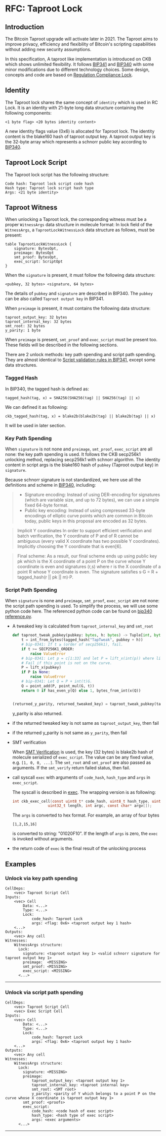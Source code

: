 # RFC: Taproot Lock

## Introduction

The Bitcoin Taproot upgrade will activate later in 2021. The Taproot aims
to improve privacy, efficiency and flexibility of Bitcoin's scripting capabilities
without adding new security assumptions.

In this specification, A taproot like implementation is introduced on CKB which 
shows unlimited flexibility. It follows [BIP341](https://github.com/bitcoin/bips/blob/master/bip-0341.mediawiki) and [BIP340](https://github.com/bitcoin/bips/blob/master/bip-0340.mediawiki) with some minor modifications due to different technology choices. Some design, concepts and code are based on [Regulation Compliance Lock](rc_lock.md).


## Identity

The Taproot lock shares the same concept of `identity` which is used in RC Lock.
It is an identity with 21-byte long data structure containing the following components:
```
<1 byte flag> <20 bytes identity content>
```
A new identity flags value (0x6) is allocated for Taproot lock. The identity content is the blake160 
hash of taproot output key. A taproot output key is the 32-byte array which represents a schnorr public key according to [BIP340](https://github.com/bitcoin/bips/blob/master/bip-0340.mediawiki).


## Taproot Lock Script

The Taproot lock script has the following structure:
```
Code hash: Taproot lock script code hash
Hash type: Taproot lock script hash type
Args: <21 byte identity>
```


## Taproot Witness
When unlocking a Taproot lock,  the corresponding witness must be a 
proper `WitnessArgs` data structure in molecule format: In lock field of the `WitnessArgs`, 
a `TaprootLockWitnessLock` data structure as follows, must be present:
```
table TaprootLockWitnessLock {
    signature: BytesOpt,
    preimage: BytesOpt
    smt_proof: BytesOpt,
    exec_script: ScriptOpt
}
```
When the `signature` is present, it must follow the following data structure:
```
<pubkey, 32 bytes> <signature, 64 bytes>
```
The details of `pubkey` and `signature` are described in BIP340. The `pubkey` can be also called `Taproot output key` in BIP341.

When `preimage` is present, it must contains the following data structure:
```
taproot_output_key: 32 bytes
taproot_internal_key: 32 bytes
smt_root: 32 bytes
y_parity: 1 byte
```
When `preimage` is present, `smt_proof` and `exec_script` must be present too. 
These fields will be described in the following sections.

There are 2 unlock methods: key path spending and script path spending. They are almost identical to [Script validation rules in BIP341](https://github.com/bitcoin/bips/blob/master/bip-0341.mediawiki#script-validation-rules), except some data structures.

### Tagged Hash
In BIP340, the tagged hash is defined as:
```
tagged_hash(tag, x) = SHA256(SHA256(tag) || SHA256(tag) || x)
```
We can defined it as following:
```
ckb_tagged_hash(tag, x) = blake2b(blake2b(tag) || blake2b(tag) || x)
```
It will be used in later section.


### Key Path Spending

When `signature`  is not none and `preimage`, `smt_proof`, `exec_script` are all none:
the key path spending is used.  It follows the CKB secp256k1 unlocking method, replacing secp256k1 with schnorr algorithm. The identity content in script args is the blake160 hash of `pubkey` (Taproot output key) in `signature`.

Because schnorr signature  is not standardized, we here use all the definitions and scheme in [BIP340](https://github.com/bitcoin/bips/blob/master/bip-0340.mediawiki), including:

> * Signature encoding: Instead of using DER-encoding for signatures (which are variable size, and up to 72 bytes), we can use a simple fixed 64-byte format.
> * Public key encoding: Instead of using compressed 33-byte encodings of elliptic curve points which are common in Bitcoin today, public keys in this proposal are encoded as 32 bytes.

> Implicit Y coordinates In order to support efficient verification and batch verification, the Y coordinate of P and of R cannot be ambiguous (every valid X coordinate has two possible Y coordinates).
> Implicitly choosing the Y coordinate that is even[6].

> Final scheme: As a result, our final scheme ends up using public key pk which is the X coordinate of a point P on the curve 
> whose Y coordinate is even and signatures (r,s) where r is the X coordinate of a point R whose Y coordinate is even. 
> The signature satisfies s⋅G = R + tagged_hash(r || pk || m)⋅P.



### Script Path Spending

When `signature` is none and `preimage`, `smt_proof`, `exec_script` are not none:
the script path spending is used. 
To simplify the process, we will use some python code here. The referenced python code can be  found on [bip340 reference.py](https://github.com/bitcoin/bips/blob/master/bip-0340/reference.py).

* A tweaked key is calculated from `taproot_internal_key` and `smt_root`

    ```Python
    def taproot_tweak_pubkey(pubkey: bytes, h: bytes) -> Tuple[int, bytes]:
        t = int_from_bytes(tagged_hash("TapTweak", pubkey + h))
        # bip-0341: If t ≥ (order of secp256k1), fail.
        if t >= SECP256K1_ORDER:
            raise ValueError
        # bip-0341: Let p = c[1:33] and let P = lift_x(int(p)) where lift_x and [:] are defined as in BIP340.
        # Fail if this point is not on the curve.
        P = lift_x(pubkey)
        if P is None:
            raise ValueError        
        # bip-0341: Let Q = P + int(t)G.
        Q = point_add(P, point_mul(G, t))
        return 0 if has_even_y(Q) else 1, bytes_from_int(x(Q))


    (returned_y_parity, returned_tweaked_key) = taproot_tweak_pubkey(taproot_internal_key, smt_root)
    ```   
    y_parity is also returned.

* if the returned tweaked key is not same as `taproot_output_key`, then fail
* if the returned y_parity is not same as `y_parity`, then fail
* SMT verification

    When [SMT Verification](https://github.com/jjyr/sparse-merkle-tree/blob/2dce546eab6f7eaaab3a0886247fd12ac798ad28/c/ckb_smt.h#L705) is used, the
key (32 bytes) is blake2b hash of molecule serialized of `exec_script`. The value can be any fixed value, e.g. `[1, 0, 0, ...]`.
The `smt_root` and `smt_proof` are also passed as arguments.  If the `smt_verify` return failed status, then fail.

* call syscall `exec` with arguments of `code_hash`, `hash_type` and `args` in `exec_script`.

    The syscall is described in [exec](https://github.com/nervosnetwork/rfcs/pull/237). The wrapping version is as following:

    ```C
    int ckb_exec_cell(const uint8_t* code_hash, uint8_t hash_type, uint32_t offset,
                    uint32_t length, int argc, const char* argv[]);
    ```

    The `args` is converted to hex format. For example, an array of four bytes
    ```
    [1,2,15,16]
    ```
    is converted to string: "01020F10". If the length of `args` is zero, the `exec` is invoked without arguments.

* the return code of `exec` is the final result of the unlocking process


## Examples

### Unlock via key path spending

```
CellDeps:
    <vec> Taproot Script Cell
Inputs:
    <vec> Cell
        Data: <...>
        Type: <...>
        Lock:
            code_hash: Taproot Lock
            args: <flag: 0x6> <taproot output key 1 hash>
    <...>
Outputs:
    <vec> Any cell
Witnesses:
    WitnessArgs structure:
      Lock:
        signature: <taproot output key 1> <valid schnorr signature for taproot output key 1>
        preimage:  <MISSING>
        smt_proof: <MISSING>
        exec_script: <MISSING>
      <...>
```

---

### Unlock via script path spending

```
CellDeps:
    <vec> Taproot Script Cell
    <vec> Exec Script Cell
Inputs:
    <vec> Cell
        Data: <...>
        Type: <...>
        Lock:
            code_hash: Taproot Lock
            args: <flag: 0x6> <taproot output key 1 hash>
    <...>
Outputs:
    <vec> Any cell
Witnesses:
    WitnessArgs structure:
      Lock:
        signature: <MISSING>
        preimage:  
            taproot_output_key: <taproot output key 1>
            taproot_internal_key: <taproot internal key>
            smt_root: <SMT root>
            y_parity: <parity of Y which belongs to a point P on the curve whose X coordinate is taproot output key 1>
        smt_proof: <proofs>
        exec_script:
            code_hash: <code hash of exec script>
            hash_type: <hash type of exec script>
            args: <exec arguments>
      <...>
```

---
